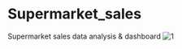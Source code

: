 # Supermarket_sales
Supermarket sales data analysis &amp; dashboard 
![1](https://github.com/Al-b7q/supermarket_sales/assets/144049398/afb16b92-8675-4a04-b9f7-fe9dd3c2bbe4)
